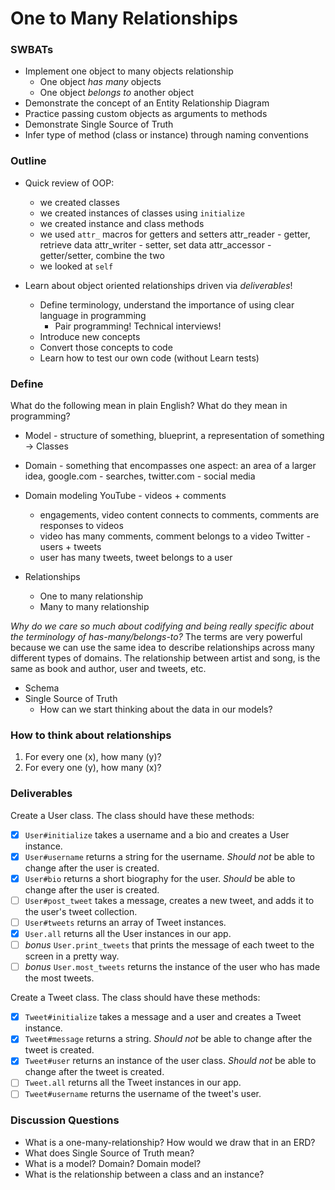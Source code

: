 One to Many Relationships
===

### SWBATs

* Implement one object to many objects relationship
  * One object _has many_ objects
  * One object _belongs to_ another object
* Demonstrate the concept of an Entity Relationship Diagram
* Practice passing custom objects as arguments to methods
* Demonstrate Single Source of Truth
* Infer type of method (class or instance) through naming conventions

### Outline

* Quick review of OOP:
  * we created classes
  * we created instances of classes using `initialize`
  * we created instance and class methods
  * we used `attr_` macros for getters and setters
    attr_reader - getter, retrieve data
    attr_writer - setter, set data
    attr_accessor - getter/setter, combine the two
  * we looked at `self`

* Learn about object oriented relationships driven via _deliverables_!
  * Define terminology, understand the importance of using clear language in programming
    * Pair programming! Technical interviews!
  * Introduce new concepts
  * Convert those concepts to code
  * Learn how to test our own code (without Learn tests)

### Define

What do the following mean in plain English? What do they mean in programming?

* Model - structure of something, blueprint, a representation of something -> Classes
* Domain - something that encompasses one aspect: an area of a larger idea, google.com - searches, twitter.com - social media
* Domain modeling
  YouTube - videos + comments
    - engagements, video content connects to comments, comments are responses to videos
    - video has many comments, comment belongs to a video
  Twitter - users + tweets
    - user has many tweets, tweet belongs to a user

* Relationships
  * One to many relationship
  * Many to many relationship

_Why do we care so much about codifying and being really specific about the terminology of has-many/belongs-to?_ The terms are very powerful because we can use the same idea to describe relationships across many different types of domains. The relationship between artist and song, is the same as book and author, user and tweets, etc.

* Schema
* Single Source of Truth
  * How can we start thinking about the data in our models?

### How to think about relationships
1. For every one (x), how many (y)?
2. For every one (y), how many (x)?

### Deliverables

Create a User class. The class should have these methods:
  - [x] `User#initialize` takes a username and a bio and creates a User instance.
  - [x] `User#username` returns a string for the username. _Should not_ be able to change after the user is created.
  - [x] `User#bio` returns a short biography for the user. _Should_ be able to change after the user is created.
  - [ ] `User#post_tweet` takes a message, creates a new tweet, and adds it to the user's tweet collection.
  - [ ] `User#tweets` returns an array of Tweet instances.
  - [x] `User.all` returns all the User instances in our app.
  - [ ] *bonus* `User.print_tweets` that prints the message of each tweet to the screen in a pretty way.
  - [ ] *bonus* `User.most_tweets` returns the instance of the user who has made the most tweets.

Create a Tweet class. The class should have these methods:
  - [x] `Tweet#initialize` takes a message and a user and creates a Tweet instance.
  - [x] `Tweet#message` returns a string. _Should not_ be able to change after the tweet is created.
  - [x] `Tweet#user` returns an instance of the user class. _Should not_ be able to change after the tweet is created.
  - [ ] `Tweet.all` returns all the Tweet instances in our app.
  - [ ] `Tweet#username` returns the username of the tweet's user.

### Discussion Questions

- What is a one-many-relationship? How would we draw that in an ERD?
- What does Single Source of Truth mean?
- What is a model? Domain? Domain model?
- What is the relationship between a class and an instance?
